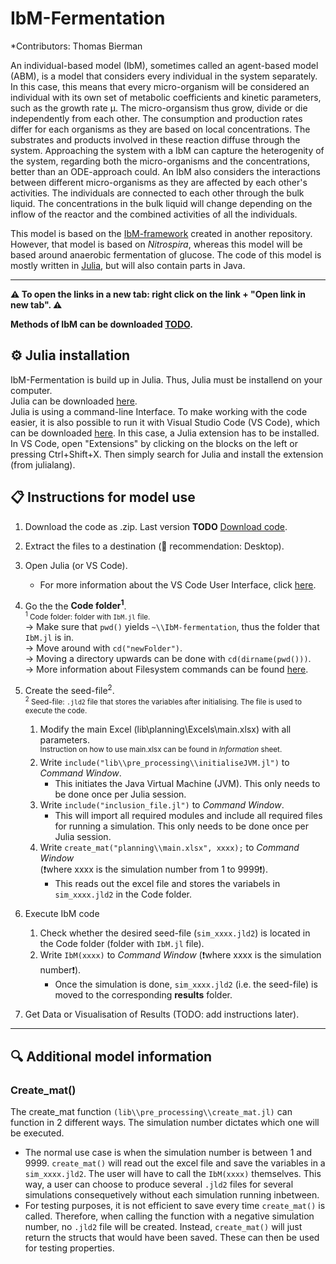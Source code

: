 # IbM-Fermentation

*Contributors: Thomas Bierman

An individual-based model (IbM), sometimes called an agent-based model (ABM), is a model that considers every individual in the system separately.
In this case, this means that every micro-organism will be considered an individual with its own set of metabolic coefficients and kinetic parameters, such as the growth rate µ. The micro-organsism thus grow, divide or die independently from each other. The consumption and production rates differ for each organisms as they are based on local concentrations. The substrates and products involved in these reaction diffuse through the system. Approaching the system with a IbM can capture the heterogenity of the system, regarding both the micro-organisms and the concentrations, better than an ODE-approach could. An IbM also considers the interactions between different micro-organisms as they are affected by each other's activities.
The individuals are connected to each other through the bulk liquid. The concentrations in the bulk liquid will change depending on the inflow of the reactor and the combined activities of all the individuals.

This model is based on the [IbM-framework](https://github.com/Computational-Platform-IbM/IbM) created in another repository. However, that model is based on _Nitrospira_, whereas this model will be based around
anaerobic fermentation of glucose. The code of this model is mostly written in [Julia](https://julialang.org/), but will also contain parts in Java.
_______________________________

**:warning: To open the links in a new tab: right click on the link + "Open link in new tab". :warning:**

**Methods of IbM can be downloaded [TODO]().**

## :gear: Julia installation
IbM-Fermentation is build up in Julia. Thus, Julia must be installend on your computer.
<br> Julia can be downloaded [here](https://julialang.org/downloads/).
<br> Julia is using a command-line Interface. To make working with the code easier, it is also possible to run it with Visual Studio Code (VS Code), which can be downloaded [here](https://code.visualstudio.com/Download). In this case, a Julia extension has to be installed. In VS Code, open "Extensions" by clicking on the blocks on the left or pressing Ctrl+Shift+X. Then simply search for Julia and install the extension (from julialang).

## :clipboard: Instructions for model use
1. Download the code as .zip. Last version **TODO** [Download code]().
2. Extract the files to a destination (🌟 recommendation: Desktop).
3. Open Julia (or VS Code).
    - For more information about the VS Code User Interface, click [here](https://code.visualstudio.com/docs/getstarted/userinterface).
4. Go the the **Code folder<sup>1</sup>**.
<br><sup><sup>1</sup> Code folder: folder with `IbM.jl` file. </sup><br>
    → Make sure that `pwd()` yields `~\\IbM-fermentation`, thus the folder that `IbM.jl` is in. <br>
    → Move around with `cd("newFolder")`. <br>
    → Moving a directory upwards can be done with `cd(dirname(pwd()))`. <br>
    → More information about Filesystem commands can be found [here](https://docs.julialang.org/en/v1/base/file/).

5. Create the seed-file<sup>2</sup>.
<br><sup><sup>2</sup> Seed-file: `.jld2` file that stores the variables after initialising. The file is used to execute the code. </sup>
    1. Modify the main Excel (lib\planning\Excels\main.xlsx) with all parameters.<br>
    &#09;<sup>Instruction on how to use main.xlsx can be found in *Information* sheet.</sup><br>
    2. Write `include("lib\\pre_processing\\initialiseJVM.jl")` to *Command Window*.<br>
        - This initiates the Java Virtual Machine (JVM). This only needs to be done once per Julia session.<br>
    3. Write `include("inclusion_file.jl")` to *Command Window*.<br>
        - This will import all required modules and include all required files for running a simulation. This only needs to be done once per Julia session.<br>
    4. Write `create_mat("planning\\main.xlsx", xxxx);` to *Command Window* <br>(❗where xxxx is the simulation number from 1 to 9999❗).<br>
        - This reads out the excel file and stores the variabels in `sim_xxxx.jld2` in the Code folder.

6. Execute IbM code<br>
    1. Check whether the desired seed-file (`sim_xxxx.jld2`) is located in the Code folder (folder with `IbM.jl` file).<br>
    2. Write  `IbM(xxxx)` to *Command Window* (❗where xxxx is the simulation number❗).<br>
        - Once the simulation is done, `sim_xxxx.jld2` (i.e. the seed-file) is moved to the corresponding **results** folder.<br>
7. Get Data or Visualisation of Results (TODO: add instructions later).
__________________________
## :mag: Additional model information
### Create_mat()
The create_mat function `(lib\\pre_processing\\create_mat.jl)` can function in 2 different ways. The simulation number dictates which one will be executed.<br>
- The normal use case is when the simulation number is between 1 and 9999. `create_mat()` will read out the excel file and save the variables in a `sim_xxxx.jld2`. The user will have to call the `IbM(xxxx)` themselves. This way, a user can choose to produce several `.jld2` files for several simulations consequetively without each simulation running inbetween.<br>
- For testing purposes, it is not efficient to save every time `create_mat()` is called. Therefore, when calling the function with a negative simulation number, no `.jld2` file will be created. Instead, `create_mat()` will just return the structs that would have been saved. These can then be used for testing properties.<br>
